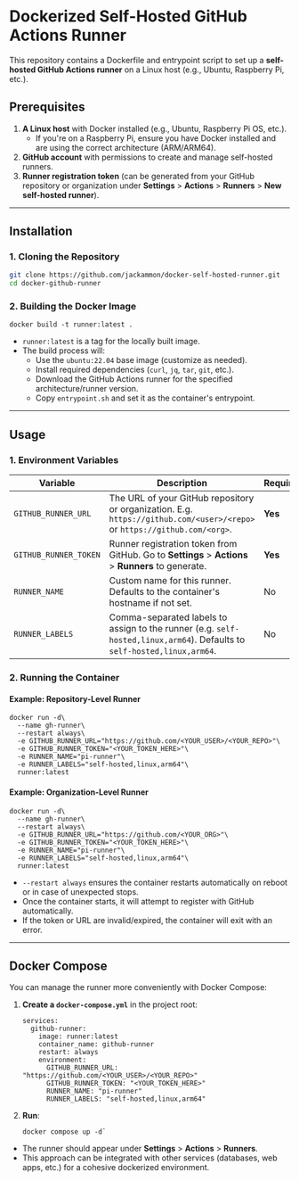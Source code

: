 Dockerized Self-Hosted GitHub Actions Runner
============================================

This repository contains a Dockerfile and entrypoint script to set up a **self-hosted GitHub Actions runner** on a Linux host (e.g., Ubuntu, Raspberry Pi, etc.).

Prerequisites
-------------

1.  **A Linux host** with Docker installed (e.g., Ubuntu, Raspberry Pi OS, etc.).
    -   If you're on a Raspberry Pi, ensure you have Docker installed and are using the correct architecture (ARM/ARM64).
2.  **GitHub account** with permissions to create and manage self-hosted runners.
3.  **Runner registration token** (can be generated from your GitHub repository or organization under **Settings** > **Actions** > **Runners** > **New self-hosted runner**).

* * * * *

Installation
------------

### 1\. Cloning the Repository

```bash
git clone https://github.com/jackammon/docker-self-hosted-runner.git
cd docker-github-runner
```

### 2\. Building the Docker Image

```
docker build -t runner:latest .
```

-   `runner:latest` is a tag for the locally built image.
-   The build process will:
    -   Use the `ubuntu:22.04` base image (customize as needed).
    -   Install required dependencies (`curl`, `jq`, `tar`, `git`, etc.).
    -   Download the GitHub Actions runner for the specified architecture/runner version.
    -   Copy `entrypoint.sh` and set it as the container's entrypoint.

* * * * *

Usage
-----

### 1\. Environment Variables

| Variable | Description | Required |
| --- | --- | --- |
| `GITHUB_RUNNER_URL` | The URL of your GitHub repository or organization. E.g. `https://github.com/<user>/<repo>` or `https://github.com/<org>`. | **Yes** |
| `GITHUB_RUNNER_TOKEN` | Runner registration token from GitHub. Go to **Settings** > **Actions** > **Runners** to generate. | **Yes** |
| `RUNNER_NAME` | Custom name for this runner. Defaults to the container's hostname if not set. | No |
| `RUNNER_LABELS` | Comma-separated labels to assign to the runner (e.g. `self-hosted,linux,arm64`). Defaults to `self-hosted,linux,arm64`. | No |

### 2\. Running the Container

#### Example: Repository-Level Runner

```
docker run -d\
  --name gh-runner\
  --restart always\
  -e GITHUB_RUNNER_URL="https://github.com/<YOUR_USER>/<YOUR_REPO>"\
  -e GITHUB_RUNNER_TOKEN="<YOUR_TOKEN_HERE>"\
  -e RUNNER_NAME="pi-runner"\
  -e RUNNER_LABELS="self-hosted,linux,arm64"\
  runner:latest
  ```

#### Example: Organization-Level Runner

```
docker run -d\
  --name gh-runner\
  --restart always\
  -e GITHUB_RUNNER_URL="https://github.com/<YOUR_ORG>"\
  -e GITHUB_RUNNER_TOKEN="<YOUR_TOKEN_HERE>"\
  -e RUNNER_NAME="pi-runner"\
  -e RUNNER_LABELS="self-hosted,linux,arm64"\
  runner:latest
  ```

-   `--restart always` ensures the container restarts automatically on reboot or in case of unexpected stops.
-   Once the container starts, it will attempt to register with GitHub automatically.
-   If the token or URL are invalid/expired, the container will exit with an error.

* * * * *

Docker Compose
-------------------------

You can manage the runner more conveniently with Docker Compose:

1.  **Create a `docker-compose.yml`** in the project root:

    ```
    services:
      github-runner:
        image: runner:latest
        container_name: github-runner
        restart: always
        environment:
          GITHUB_RUNNER_URL: "https://github.com/<YOUR_USER>/<YOUR_REPO>"
          GITHUB_RUNNER_TOKEN: "<YOUR_TOKEN_HERE>"
          RUNNER_NAME: "pi-runner"
          RUNNER_LABELS: "self-hosted,linux,arm64"

2.  **Run**:

    ```
    docker compose up -d`

-   The runner should appear under **Settings** > **Actions** > **Runners**.
-   This approach can be integrated with other services (databases, web apps, etc.) for a cohesive dockerized environment.

